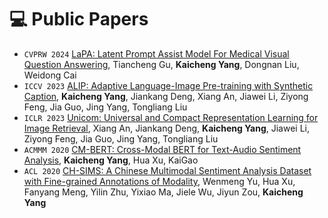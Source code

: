 
# 💻 Public Papers

- ``CVPRW 2024`` [LaPA: Latent Prompt Assist Model For Medical Visual Question Answering](https://arxiv.org/pdf/2404.13039.pdf), Tiancheng Gu, **Kaicheng Yang**, Dongnan Liu, Weidong Cai
- ``ICCV 2023`` [ALIP: Adaptive Language-Image Pre-training with Synthetic Caption](https://arxiv.org/abs/2308.08428), **Kaicheng Yang**, Jiankang Deng, Xiang An, Jiawei Li, Ziyong Feng, Jia Guo, Jing Yang, Tongliang Liu
- ``ICLR 2023`` [Unicom: Universal and Compact Representation Learning for Image Retrieval](https://arxiv.org/abs/2304.05884), Xiang An, Jiankang Deng, **Kaicheng Yang**, Jiawei Li, Ziyong Feng, Jia Guo, Jing Yang, Tongliang Liu
- ``ACMMM 2020`` [CM-BERT: Cross-Modal BERT for Text-Audio Sentiment Analysis](https://dl.acm.org/doi/10.1145/3394171.3413690), **Kaicheng Yang**, Hua Xu, KaiGao
- ``ACL 2020`` [CH-SIMS: A Chinese Multimodal Sentiment Analysis Dataset with Fine-grained Annotations of Modality](https://aclanthology.org/2020.acl-main.343.pdf), Wenmeng Yu, Hua Xu, Fanyang Meng, Yilin Zhu, Yixiao Ma, Jiele Wu, Jiyun Zou, **Kaicheng Yang**
